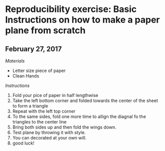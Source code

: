 # Reproducibility exercise: Basic Instructions on how to make a paper plane from scratch
## February 27, 2017

*Materials*
* Letter size piece of paper
* Clean Hands

*Instructions*

1. Fold your pice of paper in half lengthwise
1. Take the left bottom corner and folded towards the center of the sheet to form a triangle
1. Repeat with the left top corner
1. To the same sides, fold one more time to allign the diagnal fo the triangles to the center line
1. Bring both sides up and then fold the wings down.
1. Test plane by throwing it with style.
1. You can decorated at your own will.
1. good luck!




